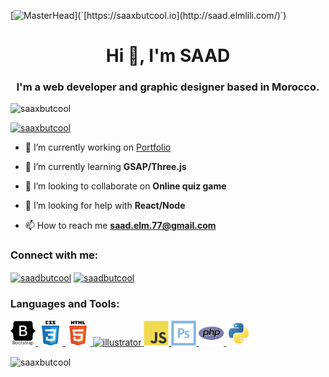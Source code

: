 [![MasterHead]([https://1.bp.blogspot.com/-7A4WynwLsM...](https://github.com/saaxbutcool/portfolio/blob/main/imgs/lil.png?raw=true))](`[https://saaxbutcool.io](http://saad.elmlili.com/)`)
<h1 align="center">Hi 👋, I'm SAAD</h1>
<h3 align="center">I'm a web developer and graphic designer based in Morocco.</h3>

<p align="left"> <img src="https://komarev.com/ghpvc/?username=saaxbutcool&label=Profile%20views&color=0e75b6&style=flat" alt="saaxbutcool" /> </p>

<p align="left"> <a href="https://github.com/ryo-ma/github-profile-trophy"><img src="https://github-profile-trophy.vercel.app/?username=saaxbutcool" alt="saaxbutcool" /></a> </p>

- 🔭 I’m currently working on [Portfolio](https://github.com/saaxbutcool/portfolio)

- 🌱 I’m currently learning **GSAP/Three.js**

- 👯 I’m looking to collaborate on **Online quiz game**

- 🤝 I’m looking for help with **React/Node**

- 📫 How to reach me **saad.elm.77@gmail.com**

<h3 align="left">Connect with me:</h3>
<p align="left">
<a href="https://codepen.io/saadbutcool" target="blank"><img align="center" src="https://raw.githubusercontent.com/rahuldkjain/github-profile-readme-generator/master/src/images/icons/Social/codepen.svg" alt="saadbutcool" height="30" width="40" /></a>
<a href="https://twitter.com/saadbutcool" target="blank"><img align="center" src="https://raw.githubusercontent.com/rahuldkjain/github-profile-readme-generator/master/src/images/icons/Social/twitter.svg" alt="saadbutcool" height="30" width="40" /></a>
</p>

<h3 align="left">Languages and Tools:</h3>
<p align="left"> <a href="https://getbootstrap.com" target="_blank" rel="noreferrer">
<img src="https://raw.githubusercontent.com/devicons/devicon/master/icons/bootstrap/bootstrap-plain-wordmark.svg" alt="bootstrap" width="40" height="40"/> </a> <a href="https://www.w3schools.com/css/" target="_blank" rel="noreferrer"> <img src="https://raw.githubusercontent.com/devicons/devicon/master/icons/css3/css3-original-wordmark.svg" alt="css3" width="40" height="40"/> </a> <a href="https://www.w3.org/html/" target="_blank" rel="noreferrer"> <img src="https://raw.githubusercontent.com/devicons/devicon/master/icons/html5/html5-original-wordmark.svg" alt="html5" width="40" height="40"/> </a> <a href="https://www.adobe.com/in/products/illustrator.html" target="_blank" rel="noreferrer"> <img src="https://www.vectorlogo.zone/logos/adobe_illustrator/adobe_illustrator-icon.svg" alt="illustrator" width="40" height="40"/> </a> <a href="https://developer.mozilla.org/en-US/docs/Web/JavaScript" target="_blank" rel="noreferrer"> <img src="https://raw.githubusercontent.com/devicons/devicon/master/icons/javascript/javascript-original.svg" alt="javascript" width="40" height="40"/> </a> <a href="https://www.photoshop.com/en" target="_blank" rel="noreferrer"> <img src="https://raw.githubusercontent.com/devicons/devicon/master/icons/photoshop/photoshop-line.svg" alt="photoshop" width="40" height="40"/> </a> <a href="https://www.php.net" target="_blank" rel="noreferrer"> <img src="https://raw.githubusercontent.com/devicons/devicon/master/icons/php/php-original.svg" alt="php" width="40" height="40"/> </a> <a href="https://www.python.org" target="_blank" rel="noreferrer"> <img src="https://raw.githubusercontent.com/devicons/devicon/master/icons/python/python-original.svg" alt="python" width="40" height="40"/> </a> </p>

<p><img align="center" src="https://github-readme-stats.vercel.app/api/top-langs?username=saaxbutcool&show_icons=true&locale=en&layout=compact" alt="saaxbutcool" /></p>
